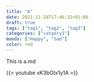 ```yaml
---
title: "A"
date: 2021-11-28T17:46:32+01:00
draft: true
tags: ["tag1", "tag2", "tag3"]
categories: ["catgory1"]
moods: ["Happy", "Sad"]
color: red
---
```

This is a.md

{{< youtube xK3bGtx1y1A >}}
